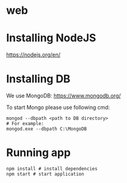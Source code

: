 # web

# Installing NodeJS

https://nodejs.org/en/

# Installing DB

We use MongoDB: https://www.mongodb.org/

To start Mongo please use following cmd:

```
mongod --dbpath <path to DB directory>
# For example:
mongod.exe --dbpath C:\MongoDB
```

# Running app

```
npm install # install dependencies
npm start # start application
```
